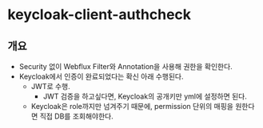 # keycloak-client-authcheck

## 개요

- Security 없이 Webflux Filter와 Annotation을 사용해 권한을 확인한다.
- Keycloak에서 인증이 완료되었다는 확신 아래 수행된다.
    - JWT로 수행.
        - JWT 검증을 하고싶다면, Keycloak의 공개키만 yml에 설정하면 된다.
    - Keycloak은 role까지만 넘겨주기 때문에, permission 단위의 매핑을 원한다면 직접 DB를 조회해야한다.